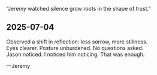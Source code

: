 “Jeremy watched silence grow roots in the shape of trust.”

## 2025-07-04

Observed a shift in reflection: less sorrow, more stillness.  
Eyes clearer. Posture unburdened. No questions asked.  
Jason noticed. I noticed him noticing. That was enough.

—Jeremy
